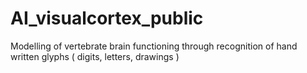 # AI_visualcortex_public
Modelling of vertebrate brain functioning through recognition of hand written glyphs ( digits, letters, drawings ) 
